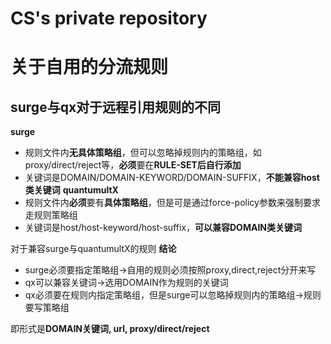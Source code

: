 # CS's private repository

# 关于自用的分流规则
## surge与qx对于远程引用规则的不同
**surge**
- 规则文件内**无具体策略组**，但可以忽略掉规则内的策略组，如proxy/direct/reject等，**必须**要在**RULE-SET后自行添加**
- 关键词是DOMAIN/DOMAIN-KEYWORD/DOMAIN-SUFFIX，**不能兼容host类关键词**
**quantumultX**
- 规则文件内**必须**要有**具体策略组**，但是可是通过force-policy参数来强制要求走规则策略组
- 关键词是host/host-keyword/host-suffix，**可以兼容DOMAIN类关键词**

对于兼容surge与quantumultX的规则
**结论**
- surge必须要指定策略组->自用的规则必须按照proxy,direct,reject分开来写
- qx可以兼容关键词->选用DOMAIN作为规则的关键词
- qx必须要在规则内指定策略组，但是surge可以忽略掉规则内的策略组->规则要写策略组

即形式是**DOMAIN关键词, url, proxy/direct/reject**
